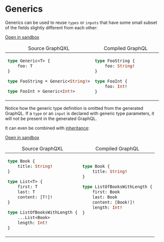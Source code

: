 # Generics

Generics can be used to reuse `types` or `inputs` that have some
small subset of the fields slightly different from each other:

[Open in sandbox](https://graphqxl-explorer.vercel.app/?code=dHlwZSBHZW5lcmljPFQ%2bIHsKICAgIGZvbzogVAp9Cgp0eXBlIEZvb1N0cmluZyA9IEdlbmVyaWM8U3RyaW5nIT4KCnR5cGUgRm9vSW50ID0gR2VuZXJpYzxJbnQhPg==)
<table style="width: 100%">
    <thead>
        <tr>
            <td align="center">Source GraphQXL</td>
            <td align="center">Compiled GraphQL</td>
        </tr>
    </thead>
    <tbody>
        <tr>
            <td style="width: 50%">

```graphql
type Generic<T> {
    foo: T
}

type FooString = Generic<String!>

type FooInt = Generic<Int!>
```
</td>
            <td>

```graphql
type FooString {
    foo: String!
}

type FooInt {
    foo: Int!
}
```
</td>
        </tr>
    </tbody>
</table>

Notice how the generic type definition is omitted from the generated GraphQL. If
a `type` or an `input` is declared with generic type parameters, it will not be
present in the generated GraphQL.

It can even be combined with [inheritance](./inheritance.md):

[Open in sandbox](https://graphqxl-explorer.vercel.app/?code=dHlwZSBCb29rIHsKICAgIHRpdGxlOiBTdHJpbmchCn0KCnR5cGUgTGlzdDxUPiB7CiAgICBmaXJzdDogVAogICAgbGFzdDogVAogICAgY29udGVudDogW1QhXSEKfQoKdHlwZSBMaXN0T2ZCb29rc1dpdGhMZW5ndGggewogICAgLi4uTGlzdDxCb29rPgogICAgbGVuZ3RoOiBJbnQhCn0)
<table style="width: 100%">
    <thead>
        <tr>
            <td align="center">Source GraphQXL</td>
            <td align="center">Compiled GraphQL</td>
        </tr>
    </thead>
    <tbody>
        <tr>
            <td>

```graphql
type Book {
    title: String!
}

type List<T> {
    first: T
    last: T
    content: [T!]!
}

type ListOfBooksWithLength {
    ...List<Book>
    length: Int!
}
```
</td>
            <td>

```graphql
type Book {
    title: String!
}

type ListOfBooksWithLength {
    first: Book
    last: Book
    content: [Book!]!
    length: Int!
}




```

</td>
        </tr>
    </tbody>
</table>
